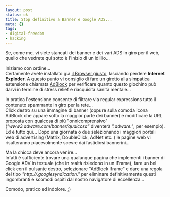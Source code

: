 ```yaml
--- 
layout: post
status: ok
title: Stop definitivo a Banner e Google ADS...
meta: {}
tags: 
- digital-freedom
- hacking
---
```

Se, come me, vi siete stancati dei banner e dei vari ADS in giro per il web, quello che vedrete qui sotto è l'inizio di un idillio...  

Iniziamo con ordine...  
Certamente avete installato già <a href="http://www.mozilla.org/products/firefox/">il Browser giusto</a>, lasciando perdere <strong>Internet Exploder</strong>. A questo punto vi consiglio di fare un giretto alla simpatica estensione chiamata <a href="http://adblock.mozdev.org/">AdBlock</a> per verificare quanto questo giochino può darvi in termine di stress relief e riacquisita sanità mentale...  
  
In pratica l'estensione consente di filtrare via regular expressions tutto il contenuto spammante in giro per la rete...  
Click destro su una immagine di banner (oppure sulla comoda icona AdBlock che appare sotto la maggior parte dei banner) e modificare la URL proposta con qualcosa di più "onnicomprensivo" (<i>"www3.adware.com/banner/qualcosa"</i> diventerà<i> "*.adware.*"</i>, per esempio).  
Ed è tutto qui... Dopo una giornata o due selezionando i maggiori portali web di advertising (Matrix, DoubleClick, AdNet etc..) le pagine web vi risulteranno piacevolmente scevre dai fastidiosi bannerini...  
  
Ma la chicca deve ancora venire...  
Infatti è sufficiente trovare una qualunque pagina che implementi i banner di Google ADV in testuale (che in realtà risiedono in un IFrame), fare un bel click con il pulsante destro, selezionare "AdBlock Iframe" e dare una regola del tipo <i>"http://*.googlesyndication.*"</i> per eliminare definitivamente questi ingombranti e scomodi ospiti dal nostro navigatore di eccellenza...  
  
Comodo, pratico ed indolore. ;)
